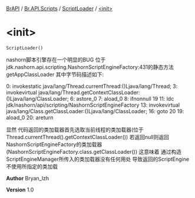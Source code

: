 [BrAPI](../../index.md) / [Br.API.Scripts](../index.md) / [ScriptLoader](index.md) / [&lt;init&gt;](./-init-.md)

# &lt;init&gt;

`ScriptLoader()`

nashorn脚本引擎存在一个明显的BUG 位于 jdk.nashorn.api.scripting.NashornScriptEngineFactory:431的静态方法getAppClassLoader 其中字节码描述如下:

  0: invokestatic java/lang/Thread.currentThread:()Ljava/lang/Thread; 3: invokevirtual java/lang/Thread.getContextClassLoader:()Ljava/lang/ClassLoader; 6: astore_0 7: aload_0 8: ifnonnull 19 11: ldc jdk/nashorn/api/scripting/NashornScriptEngineFactory 13: invokevirtual java/lang/Class.getClassLoader:()Ljava/lang/ClassLoader; 16: goto 20 19: aload_0 20: areturn

 显然 代码返回的类加载器首先选取当前线程的类加载器(位于Thread.currentThread().getContextClassLoader()) 若返回null则返回NashornScriptEngineFactory的类加载器(NashornScriptEngineFactory.class.getClassLoader()) 这意味着 通过构造ScriptEngineManager所传入的类加载器没有任何用处 导致返回的ScriptEngine不使用所指定的类加载

**Author**
Bryan_lzh

**Version**
1.0

